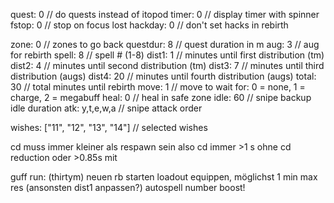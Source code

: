 quest: 0 // do quests instead of itopod
timer: 0 // display timer with spinner
fstop: 0 // stop on focus lost
hackday: 0 // don't set hacks in rebirth

zone: 0 // zones to go back
questdur: 8 // quest duration in m
aug: 3 // aug for rebirth
spell: 8 // spell # (1-8)
dist1: 1 // minutes until first distribution (tm)
dist2: 4 // minutes until second distribution (tm)
dist3: 7 // minutes until third distribution (augs)
dist4: 20 // minutes until fourth distribution (augs)
total: 30 // total minutes until rebirth
move: 1 // move to wait for: 0 = none, 1 = charge, 2 = megabuff
heal: 0 // heal in safe zone
idle: 60 // snipe backup idle duration
atk: y,t,e,w,a // snipe attack order

wishes: ["11", "12", "13", "14"] // selected wishes

cd muss immer kleiner als respawn sein also cd immer >1 s ohne cd reduction oder >0.85s mit

guff run: (thirtym)
neuen rb starten
loadout equippen, möglichst 1 min max res (ansonsten dist1 anpassen?)
autospell number boost!
